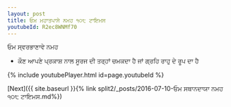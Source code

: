 ```yaml
---
layout: post
title: ਓਮ ਮਹਾਤਪਾਸੇ ਨਮਹ ੧੦੮ ਟਾਇਮਸ
youtubeId: R2ec8WNMf70
---
```

 
 
 ਓਮ ਸ੍ਵਰਭਾਣਾਵੇ ਨਮਹ  
 
 -  ਕੌਣ ਆਪਣੇ ਪ੍ਰਕਾਸ਼ ਨਾਲ ਸੂਰਜ ਦੀ ਤਰ੍ਹਾਂ ਚਮਕਦਾ ਹੈ ਜਾਂ ਗ੍ਰਹਿ ਰਾਹੁ ਦੇ ਰੂਪ ਦਾ ਹੈ 
 
  
 
  
 
 
 
 
 
 


{% include youtubePlayer.html id=page.youtubeId %}
 
[Next]({{ site.baseurl }}{% link  split2/_posts/2016-07-10-ਓਮ ਸਥਾਨਦਾਯਾ ਨਮਹ ੧੦੮ ਟਾਇਮਸ.md%})
 
